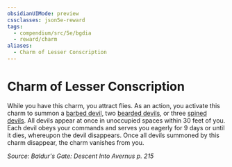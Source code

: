 ```yaml
---
obsidianUIMode: preview
cssclasses: json5e-reward
tags:
  - compendium/src/5e/bgdia
  - reward/charm
aliases:
  - Charm of Lesser Conscription
---
```

# Charm of Lesser Conscription

While you have this charm, you attract flies. As an action, you activate this charm to summon a [barbed devil](2-Mechanics/CLI/bestiary/fiend/barbed-devil.md), two [bearded devils](2-Mechanics/CLI/bestiary/fiend/bearded-devil.md), or three [spined devils](2-Mechanics/CLI/bestiary/fiend/spined-devil.md). All devils appear at once in unoccupied spaces within 30 feet of you. Each devil obeys your commands and serves you eagerly for 9 days or until it dies, whereupon the devil disappears. Once all devils summoned by this charm disappear, the charm vanishes from you.

*Source: Baldur's Gate: Descent Into Avernus p. 215*